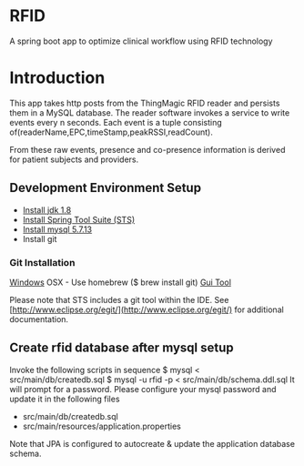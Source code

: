 # RFID
A spring boot app to optimize clinical workflow using RFID technology

# Introduction
This app takes http posts from the ThingMagic RFID reader and persists them in a MySQL database. The reader software invokes
a service to write events every n seconds. Each event is a tuple
consisting of(readerName,EPC,timeStamp,peakRSSI,readCount).

From these raw events, presence and co-presence information 
is derived for patient subjects and providers.

## Development Environment Setup
* [Install jdk 1.8](http://www.oracle.com/technetwork/java/javase/downloads/jdk8-downloads-2133151.html)
* [Install Spring Tool Suite (STS)](https://spring.io/tools/sts/all)
* [Install mysql 5.7.13](http://dev.mysql.com/downloads/mysql/)
* Install git

### Git Installation
[Windows](https://git-scm.com/download/win)
OSX - Use homebrew ($ brew install git)
[Gui Tool](https://desktop.github.com/)

Please note that STS includes a git tool within the IDE. See [http://www.eclipse.org/egit/](http://www.eclipse.org/egit/) for additional documentation.

## Create rfid database after mysql setup
Invoke the following scripts in sequence
$ mysql < src/main/db/createdb.sql 
$ mysql -u rfid -p < src/main/db/schema.ddl.sql 
It will prompt for a password. Please configure 
your mysql password and update it in the following
files 
* src/main/db/createdb.sql
* src/main/resources/application.properties

Note that JPA is configured to autocreate &
update the application database schema.
